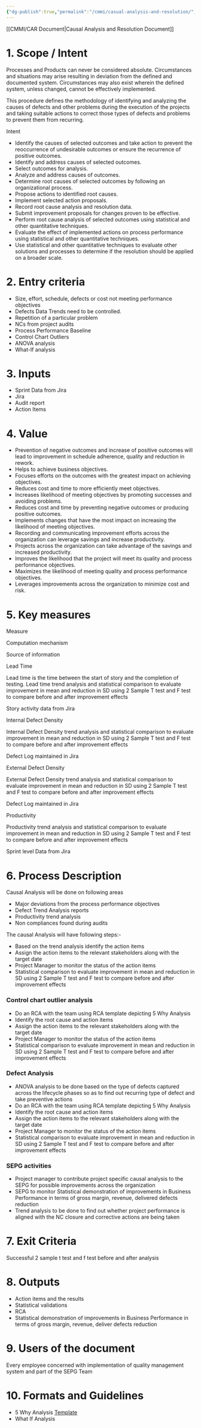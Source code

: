 ```yaml
---
{"dg-publish":true,"permalink":"/cmmi/casual-analysis-and-resolution/","dgShowBacklinks":true,"dgShowToc":true}
---
```



[[CMMI/CAR Document\|Causal Analysis and Resolution Document]]



# 1. Scope / Intent

Processes and Products can never be considered absolute. Circumstances and situations may arise resulting in deviation from the defined and documented system. Circumstances may also exist wherein the defined system, unless changed, cannot be effectively implemented.

This procedure defines the methodology of identifying and analyzing the causes of defects and other problems during the execution of the projects and taking suitable actions to correct those types of defects and problems to prevent them from recurring.

Intent

-   Identify the causes of selected outcomes and take action to prevent the reoccurrence of undesirable outcomes or ensure the recurrence of positive outcomes.
-   Identify and address causes of selected outcomes.
-   Select outcomes for analysis.
-   Analyze and address causes of outcomes.
-   Determine root causes of selected outcomes by following an organizational process.
-   Propose actions to identified root causes.
-   Implement selected action proposals.
-   Record root cause analysis and resolution data.
-   Submit improvement proposals for changes proven to be effective.
-   Perform root cause analysis of selected outcomes using statistical and other quantitative techniques.
-   Evaluate the effect of implemented actions on process performance using statistical and other quantitative techniques.
-   Use statistical and other quantitative techniques to evaluate other solutions and processes to determine if the resolution should be applied on a broader scale.

# 2. Entry criteria

-   Size, effort, schedule, defects or cost not meeting performance objectives
-   Defects Data Trends need to be controlled.
-   Repetition of a particular problem
-   NCs from project audits
-   Process Performance Baseline
-   Control Chart Outliers
-   ANOVA analysis
-   What-If analysis

# 3. Inputs

-   Sprint Data from Jira
-   Jira
-   Audit report
-   Action Items

# 4. Value

-   Prevention of negative outcomes and increase of positive outcomes will lead to improvement in schedule adherence, quality and reduction in rework.
-   Helps to achieve business objectives.
-   Focuses efforts on the outcomes with the greatest impact on achieving objectives.
-   Reduces cost and time to more efficiently meet objectives.
-   Increases likelihood of meeting objectives by promoting successes and avoiding problems.
-   Reduces cost and time by preventing negative outcomes or producing positive outcomes.
-   Implements changes that have the most impact on increasing the likelihood of meeting objectives.
-   Recording and communicating improvement efforts across the organization can leverage savings and increase productivity.
-   Projects across the organization can take advantage of the savings and increased productivity.
-   Improves the likelihood that the project will meet its quality and process performance objectives.
-   Maximizes the likelihood of meeting quality and process performance objectives.
-   Leverages improvements across the organization to minimize cost and risk.

# 5. Key measures

Measure

Computation mechanism

Source of information

Lead Time

Lead time is the time between the start of story and the completion of testing. Lead time trend analysis and statistical comparison to evaluate improvement in mean and reduction in SD using 2 Sample T test and F test to compare before and after improvement effects

Story activity data from Jira

Internal Defect Density

Internal Defect Density trend analysis and statistical comparison to evaluate improvement in mean and reduction in SD using 2 Sample T test and F test to compare before and after improvement effects

Defect Log maintained in Jira

External Defect Density

External Defect Density trend analysis and statistical comparison to evaluate improvement in mean and reduction in SD using 2 Sample T test and F test to compare before and after improvement effects

Defect Log maintained in Jira

Productivity

Productivity trend analysis and statistical comparison to evaluate improvement in mean and reduction in SD using 2 Sample T test and F test to compare before and after improvement effects

Sprint level Data from Jira

# 6. Process Description

Causal Analysis will be done on following areas

-   Major deviations from the process performance objectives
-   Defect Trend Analysis reports
-   Productivity trend analysis
-   Non compliances found during audits

The causal Analysis will have following steps:-

-   Based on the trend analysis identify the action items
-   Assign the action items to the relevant stakeholders along with the target date
-   Project Manager to monitor the status of the action items
-   Statistical comparison to evaluate improvement in mean and reduction in SD using 2 Sample T test and F test to compare before and after improvement effects

### Control chart outlier analysis

-   Do an RCA with the team using RCA template depicting 5 Why Analysis
-   Identify the root cause and action items
-   Assign the action items to the relevant stakeholders along with the target date
-   Project Manager to monitor the status of the action items
-   Statistical comparison to evaluate improvement in mean and reduction in SD using 2 Sample T test and F test to compare before and after improvement effects

### Defect Analysis

-   ANOVA analysis to be done based on the type of defects captured across the lifecycle phases so as to find out recurring type of defect and take preventive actions
-   Do an RCA with the team using RCA template depicting 5 Why Analysis
-   Identify the root cause and action items
-   Assign the action items to the relevant stakeholders along with the target date
-   Project Manager to monitor the status of the action items
-   Statistical comparison to evaluate improvement in mean and reduction in SD using 2 Sample T test and F test to compare before and after improvement effects

### SEPG activities

-   Project manager to contribute project specific causal analysis to the SEPG for possible improvements across the organization
-   SEPG to monitor Statistical demonstration of improvements in Business Performance in terms of gross margin, revenue, delivered defects reduction
-   Trend analysis to be done to find out whether project performance is aligned with the NC closure and corrective actions are being taken

# 7. Exit Criteria

Successful 2 sample t test and f test before and after analysis

# 8. Outputs

-   Action items and the results
-   Statistical validations
-   RCA
-   Statistical demonstration of improvements in Business Performance in terms of gross margin, revenue, deliver defects reduction

# 9. Users of the document

Every employee concerned with implementation of quality management system and part of the SEPG Team

# 10. Formats and Guidelines

-   5 Why Analysis [Template](https://coda.io/d/_dPB_ZocZRrP/_sulJn)
-   What If Analysis